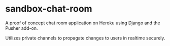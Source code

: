 sandbox-chat-room
=================

A proof of concept chat room application on Heroku using Django and the Pusher
add-on.

Utilizes private channels to propagate changes to users in realtime securely.
